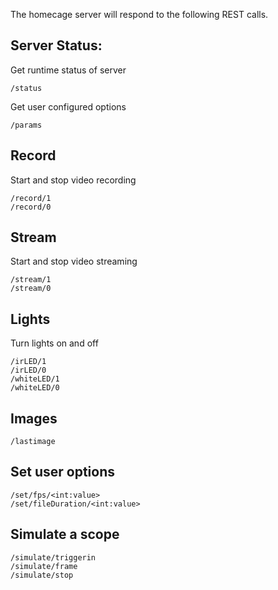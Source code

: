 The homecage server will respond to the following REST calls.


## Server Status: 

Get runtime status of server

    /status

Get user configured options

    /params 
    
## Record

Start and stop video recording

    /record/1 
    /record/0 

## Stream

Start and stop video streaming

    /stream/1 
    /stream/0 

## Lights

Turn lights on and off

    /irLED/1 
    /irLED/0 
    /whiteLED/1 
    /whiteLED/0 

## Images 

    /lastimage 

## Set user options

    /set/fps/<int:value> 
    /set/fileDuration/<int:value> 

## Simulate a scope

	/simulate/triggerin
	/simulate/frame
	/simulate/stop
	